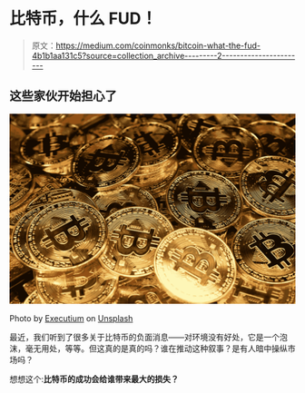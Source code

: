 # 比特币，什么 FUD！

> 原文：<https://medium.com/coinmonks/bitcoin-what-the-fud-4b1b1aa131c5?source=collection_archive---------2----------------------->

## 这些家伙开始担心了

![](img/c60eb05099c0a9a3a566dece9c37711d.png)

Photo by [Executium](https://unsplash.com/@executium?utm_source=unsplash&utm_medium=referral&utm_content=creditCopyText) on [Unsplash](https://unsplash.com/s/photos/bitcoin?utm_source=unsplash&utm_medium=referral&utm_content=creditCopyText)

最近，我们听到了很多关于比特币的负面消息——对环境没有好处，它是一个泡沫，毫无用处，等等。但这真的是真的吗？谁在推动这种叙事？是有人暗中操纵市场吗？

想想这个:**比特币的成功会给谁带来最大的损失？**